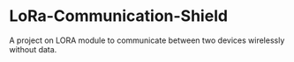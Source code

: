 # LoRa-Communication-Shield
A project on LORA module to communicate between two devices wirelessly without data.
